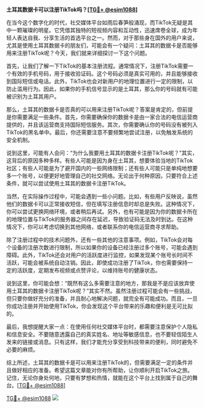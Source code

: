 **土耳其数据卡可以注册TikTok吗？[[TG💪+ @esim1088](https://t.me/s/esim1088)]**

在当今这个数字化的时代，社交媒体平台如雨后春笋般涌现，而TikTok无疑是其中一颗璀璨的明星。它凭借其独特的短视频内容和互动性，迅速席卷全球，成为年轻人表达自我、分享生活的首选平台之一。然而，对于那些身在国外的用户来说，尤其是使用土耳其数据卡的朋友们，可能会有一个疑问：土耳其的数据卡是否能够用来注册TikTok呢？今天，我们就来详细探讨一下这个问题。

首先，让我们了解一下TikTok的基本注册流程。通常情况下，注册TikTok需要一个有效的手机号码，用于接收验证码。这个号码必须是真实可用的，并且能够接收到国际短信或电话。此外，TikTok也会对新用户的地理位置进行一定的限制，以防止滥用行为。因此，如果你的手机信号显示的是土耳其，那么你的号码就有可能被识别为土耳其用户。

那么，土耳其的数据卡是否真的可以用来注册TikTok呢？答案是肯定的，但前提是你需要满足一些条件。首先，你需要确保你的数据卡是由一家合法的电信运营商提供的，并且该运营商支持国际短信服务。其次，你需要确认你的号码没有被列入TikTok的黑名单中。最后，你还需要注意不要频繁地尝试注册，以免触发系统的安全机制。

说到这里，可能有人会问：“为什么我要用土耳其的数据卡注册TikTok呢？”其实，这背后的原因多种多样。有些人可能是因为身在土耳其，想要体验当地的TikTok社区；有些人可能是为了避开国内的一些网络限制；还有些人可能只是单纯地想要多一个账号，以便更好地管理自己的社交网络。无论出于何种原因，只要符合上述条件，就可以尝试使用土耳其的数据卡注册TikTok。

当然，在实际操作过程中，可能会遇到一些小问题。比如，有些用户反映说，虽然他们的数据卡可以正常接收短信，但在填写注册信息时却总是失败。这种情况下，你可以尝试更换网络环境，或者稍后再试。另外，也有可能是因为你的数据卡所在的地理位置与TikTok的服务器之间存在延迟，导致验证码无法及时到达。在这种情况下，你可以考虑切换到其他网络，或者联系你的电信运营商寻求帮助。

除了注册过程中的技术问题外，还有一些其他的注意事项。例如，TikTok会对每个设备的注册次数进行限制，所以如果你的设备已经注册过多个账号，可能会遇到障碍。此外，TikTok还会对用户的活跃度进行监控，如果发现某个账号长时间不活跃，可能会被系统自动注销。因此，即使成功注册了TikTok，你也需要保持一定的活跃度，定期发布视频或点赞评论，以维持账号的健康状态。

说到这里，你可能会想：“既然有这么多需要注意的地方，那我是不是应该放弃使用土耳其的数据卡注册TikTok呢？”其实不然。虽然注册过程可能会有一些挑战，但只要你做好充分的准备，并且耐心地解决问题，就完全有可能成功。而且，一旦你成功注册并开始使用TikTok，你会发现这个平台带来的乐趣和便利是无可比拟的。

最后，我想提醒大家一点：在使用任何社交媒体平台时，都需要注意保护个人隐私和信息安全。不要随意透露自己的真实姓名、地址等敏感信息，也不要轻信陌生人发来的链接或消息。只有这样，我们才能充分享受到科技带来的便利，同时避免不必要的麻烦。

综上所述，土耳其的数据卡是可以用来注册TikTok的，但需要满足一定的条件并且做好相应的准备。希望这篇文章能对你有所帮助，让你顺利开启TikTok之旅。记住，无论你身处何地，只要有梦想和热情，就能在这个平台上找到属于自己的舞台。[[TG💪+ @esim1088](https://t.me/s/esim1088)]

[TG💪+ @esim1088](https://t.me/s/esim1088) ![](https://i.postimg.cc/4NQfJmqS/Snipaste-2025-05-13-00-14-12.png)